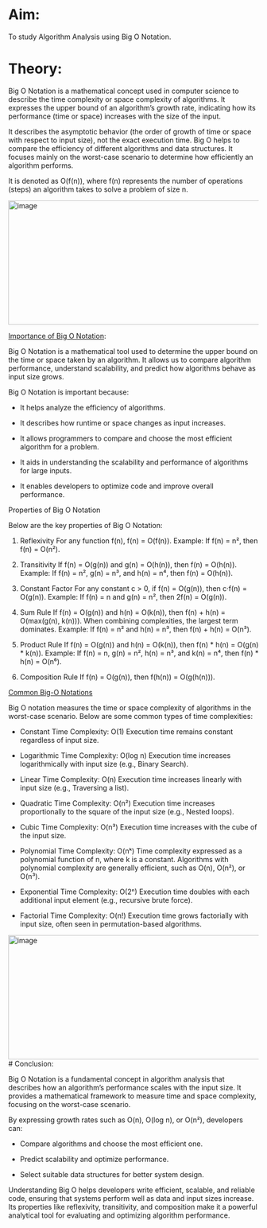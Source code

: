 # Aim:

To study Algorithm Analysis using Big O Notation.

# Theory:

Big O Notation is a mathematical concept used in computer science to describe the time complexity or space complexity of algorithms.
It expresses the upper bound of an algorithm’s growth rate, indicating how its performance (time or space) increases with the size of the input.

It describes the asymptotic behavior (the order of growth of time or space with respect to input size), not the exact execution time.
Big O helps to compare the efficiency of different algorithms and data structures.
It focuses mainly on the worst-case scenario to determine how efficiently an algorithm performs.

It is denoted as O(f(n)), where f(n) represents the number of operations (steps) an algorithm takes to solve a problem of size n.

<img width="850" height="250" alt="image" src="https://github.com/user-attachments/assets/1a25e40b-81c5-4dc5-a95a-a37f5b622563" />

<ins>Importance of Big O Notation</ins>:

Big O Notation is a mathematical tool used to determine the upper bound on the time or space taken by an algorithm.
It allows us to compare algorithm performance, understand scalability, and predict how algorithms behave as input size grows.

Big O Notation is important because:

+ It helps analyze the efficiency of algorithms.

+ It describes how runtime or space changes as input increases.

+ It allows programmers to compare and choose the most efficient algorithm for a problem.

+ It aids in understanding the scalability and performance of algorithms for large inputs.

+ It enables developers to optimize code and improve overall performance.

Properties of Big O Notation

Below are the key properties of Big O Notation:

1. Reflexivity
For any function f(n), f(n) = O(f(n)).
Example:
If f(n) = n², then f(n) = O(n²).

2. Transitivity
If f(n) = O(g(n)) and g(n) = O(h(n)), then f(n) = O(h(n)).
Example:
If f(n) = n², g(n) = n³, and h(n) = n⁴, then f(n) = O(h(n)).

3. Constant Factor
For any constant c > 0, if f(n) = O(g(n)), then c·f(n) = O(g(n)).
Example:
If f(n) = n and g(n) = n², then 2f(n) = O(g(n)).

4. Sum Rule
If f(n) = O(g(n)) and h(n) = O(k(n)), then f(n) + h(n) = O(max(g(n), k(n))).
When combining complexities, the largest term dominates.
Example:
If f(n) = n² and h(n) = n³, then f(n) + h(n) = O(n³).

5. Product Rule
If f(n) = O(g(n)) and h(n) = O(k(n)), then f(n) * h(n) = O(g(n) * k(n)).
Example:
If f(n) = n, g(n) = n², h(n) = n³, and k(n) = n⁴, then f(n) * h(n) = O(n⁶).

6. Composition Rule
If f(n) = O(g(n)), then f(h(n)) = O(g(h(n))).

<ins>Common Big-O Notations</ins>

Big O notation measures the time or space complexity of algorithms in the worst-case scenario.
Below are some common types of time complexities:

+ Constant Time Complexity: O(1)
Execution time remains constant regardless of input size.

+ Logarithmic Time Complexity: O(log n)
Execution time increases logarithmically with input size (e.g., Binary Search).

+ Linear Time Complexity: O(n)
Execution time increases linearly with input size (e.g., Traversing a list).

+ Quadratic Time Complexity: O(n²)
Execution time increases proportionally to the square of the input size (e.g., Nested loops).

+ Cubic Time Complexity: O(n³)
Execution time increases with the cube of the input size.

+ Polynomial Time Complexity: O(nᵏ)
Time complexity expressed as a polynomial function of n, where k is a constant.
Algorithms with polynomial complexity are generally efficient, such as O(n), O(n²), or O(n³).

+ Exponential Time Complexity: O(2ⁿ)
Execution time doubles with each additional input element (e.g., recursive brute force).

+ Factorial Time Complexity: O(n!)
Execution time grows factorially with input size, often seen in permutation-based algorithms.

<img width="850" height="250" alt="image" src="https://github.com/user-attachments/assets/aed3424c-9f88-483c-ba6e-750bc2f79e2e" />
# Conclusion:

Big O Notation is a fundamental concept in algorithm analysis that describes how an algorithm’s performance scales with the input size.
It provides a mathematical framework to measure time and space complexity, focusing on the worst-case scenario.

By expressing growth rates such as O(n), O(log n), or O(n²), developers can:

+ Compare algorithms and choose the most efficient one.

+ Predict scalability and optimize performance.

+ Select suitable data structures for better system design.

Understanding Big O helps developers write efficient, scalable, and reliable code, ensuring that systems perform well as data and input sizes increase.
Its properties like reflexivity, transitivity, and composition make it a powerful analytical tool for evaluating and optimizing algorithm performance.

